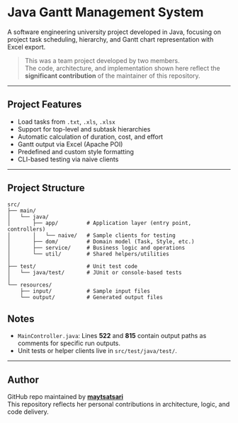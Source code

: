 # Java Gantt Management System

A software engineering university project developed in Java, focusing on project task scheduling, hierarchy, and Gantt chart representation with Excel export.

>  This was a team project developed by two members.  
> The code, architecture, and implementation shown here reflect the **significant contribution** of the maintainer of this repository.

---

##  Project Features

- Load tasks from `.txt`, `.xls`, `.xlsx`
- Support for top-level and subtask hierarchies
- Automatic calculation of duration, cost, and effort
- Gantt output via Excel (Apache POI)
- Predefined and custom style formatting
- CLI-based testing via naive clients

---

##  Project Structure

```
src/
├── main/
│   └── java/
│       ├── app/         # Application layer (entry point, controllers)
│       │   └── naive/   # Sample clients for testing
│       ├── dom/         # Domain model (Task, Style, etc.)
│       ├── service/     # Business logic and operations
│       └── util/        # Shared helpers/utilities
│
├── test/                # Unit test code
│   └── java/test/       # JUnit or console-based tests
│
└── resources/
    ├── input/           # Sample input files
    └── output/          # Generated output files
```

##  Notes

- `MainController.java`: Lines **522** and **815** contain output paths as comments for specific run outputs.
- Unit tests or helper clients live in `src/test/java/test/`.


---

##  Author

GitHub repo maintained by **[maytsatsari](https://github.com/maytsatsari)**  
This repository reflects her personal contributions in architecture, logic, and code delivery.

